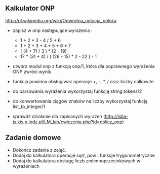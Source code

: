 ## Kalkulator ONP 
http://pl.wikipedia.org/wiki/Odwrotna_notacja_polska
- zapisz w onp następujące wyrażenia :
  - 1 + 2 * 3 - 4 / 5 + 6
  - 1 + 2 + 3 + 4 + 5 + 6 * 7
  - ( (4 + 7) / 3 ) * (2 - 19)
  - 17 * (31 + 4) / ( (26 - 15) * 2 - 22 ) - 1

- utwórz moduł onp z funkcją onp/1, która dla poprawnego wyrażenia ONP zwróci wynik
- funkcja powinna obsługiwać operacje +, -, *, / oraz liczby całkowite
- do parsowania wyrażenia wykorzystaj funkcję string:tokens/2
- do konwertowania ciągów znaków na liczby wykorzystaj funkcję list_to_integer/1
- sprawdź działanie dla zapisanych wyrażeń (http://lidia-js.kis.p.lodz.pl/LM_lab/cwiczenia.php?id=oblicz_onp)
## Zadanie domowe
- Dokończ zadania z zajęć.
- Dodaj do kalkulatora operacje sqrt, pow i funkcje trygonometryczne
- Dodaj do kalkulatora obsługę liczb zmiennoprzecinkowych w wyrażeniach
